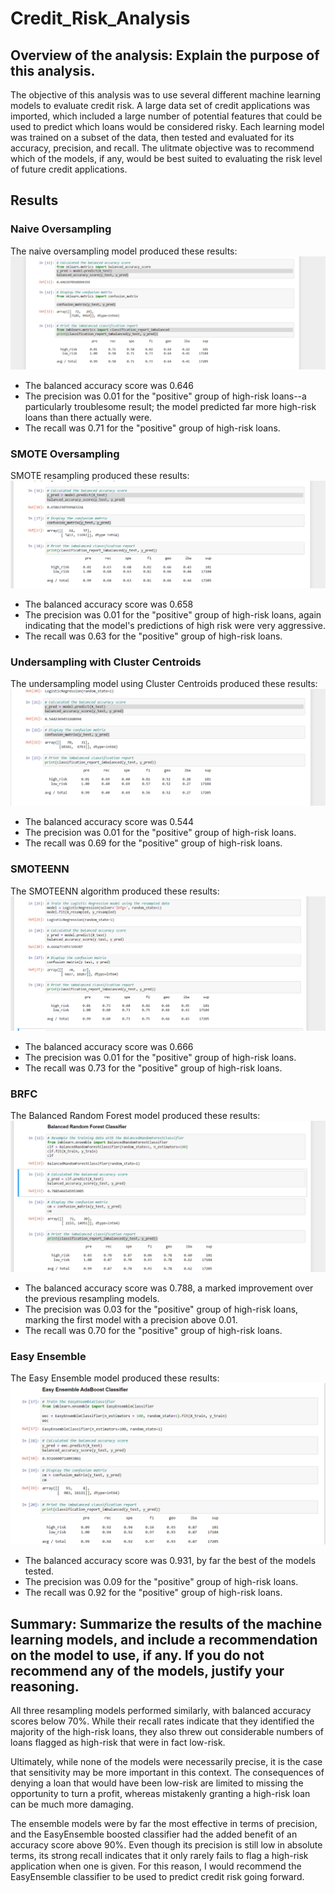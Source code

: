 # Credit_Risk_Analysis

## Overview of the analysis: Explain the purpose of this analysis.
The objective of this analysis was to use several different machine learning models to evaluate credit risk. A large data set of credit applications was imported, which included a large number of potential features that could be used to predict which loans would be considered risky. Each learning model was trained on a subset of the data, then tested and evaluated for its accuracy, precision, and recall. The ulitmate objective was to recommend which of the models, if any, would be best suited to evaluating the risk level of future credit applications.


## Results
### Naive Oversampling
The naive oversampling model produced these results:
![](Images/naive_oversamp_output.png)

- The balanced accuracy score was 0.646
- The precision was 0.01 for the "positive" group of high-risk loans--a particularly troublesome result; the model predicted far more high-risk loans than there actually were.
- The recall was 0.71 for the "positive" group of high-risk loans.

### SMOTE Oversampling
SMOTE resampling produced these results:
![](Images/SMOTE_oversamp_output.png)

- The balanced accuracy score was 0.658
- The precision was 0.01 for the "positive" group of high-risk loans, again indicating that the model's predictions of high risk were very aggressive.
- The recall was 0.63 for the "positive" group of high-risk loans.

### Undersampling with Cluster Centroids
The undersampling model using Cluster Centroids produced these results:
![](Images/undersamp_output.png)

- The balanced accuracy score was 0.544
- The precision was 0.01 for the "positive" group of high-risk loans.
- The recall was 0.69 for the "positive" group of high-risk loans.


### SMOTEENN
The SMOTEENN algorithm produced these results:
![](Images/SMOTEENN_output.png)


- The balanced accuracy score was 0.666
- The precision was 0.01 for the "positive" group of high-risk loans.
- The recall was 0.73 for the "positive" group of high-risk loans.


### BRFC
The Balanced Random Forest model produced these results:
![](Images/BRFC_output.png)
- The balanced accuracy score was 0.788, a marked improvement over the previous resampling models.
- The precision was 0.03 for the "positive" group of high-risk loans, marking the first model with a precision above 0.01.
- The recall was 0.70 for the "positive" group of high-risk loans.

### Easy Ensemble
The Easy Ensemble model produced these results:
![](Images/Easy_ens_output.png)
- The balanced accuracy score was 0.931, by far the best of the models tested.
- The precision was 0.09 for the "positive" group of high-risk loans.
- The recall was 0.92 for the "positive" group of high-risk loans.

## Summary: Summarize the results of the machine learning models, and include a recommendation on the model to use, if any. If you do not recommend any of the models, justify your reasoning.

All three resampling models performed similarly, with balanced accuracy scores below 70%. While their recall rates indicate that they identified the majority of the high-risk loans, they also threw out considerable numbers of loans flagged as high-risk that were in fact low-risk.

Ultimately, while none of the models were necessarily precise, it is the case that sensitivity may be more important in this context. The consequences of denying a loan that would have been low-risk are limited to missing the opportunity to turn a profit, whereas mistakenly granting a high-risk loan can be much more damaging. 

The ensemble models were by far the most effective in terms of precision, and the EasyEnsemble boosted classifier had the added benefit of an accuracy score above 90%. Even though its precision is still low in absolute terms, its strong recall indicates that it only rarely fails to flag a high-risk application when one is given. For this reason, I would recommend the EasyEnsemble classifier to be used to predict credit risk going forward.

